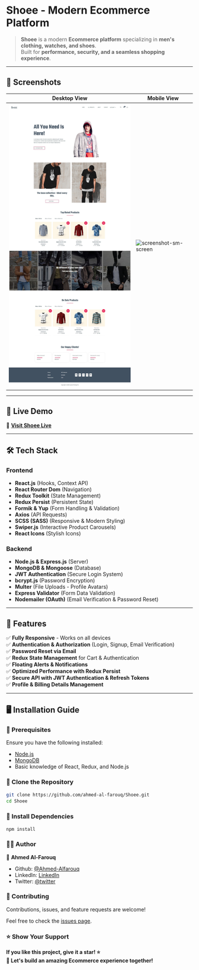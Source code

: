 # **Shoee - Modern Ecommerce Platform**

> **Shoee** is a modern **Ecommerce platform** specializing in **men's clothing, watches, and shoes**.  
> Built for **performance, security, and a seamless shopping experience**.

---

## **📸 Screenshots**
| **Desktop View** | **Mobile View** |
|-----------------|----------------|
| ![screenshot](./screenshot.jpg) | ![screenshot-sm-screen](./screenshot-sm-screen.png) |

---

## **🚀 Live Demo**
🔗 **[Visit Shoee Live](https://shoee.pages.dev)**  

---

## **🛠️ Tech Stack**
### **Frontend**
- **React.js** (Hooks, Context API)  
- **React Router Dom** (Navigation)  
- **Redux Toolkit** (State Management)  
- **Redux Persist** (Persistent State)  
- **Formik & Yup** (Form Handling & Validation)  
- **Axios** (API Requests)  
- **SCSS (SASS)** (Responsive & Modern Styling)  
- **Swiper.js** (Interactive Product Carousels)  
- **React Icons** (Stylish Icons)  

### **Backend**
- **Node.js & Express.js** (Server)  
- **MongoDB & Mongoose** (Database)  
- **JWT Authentication** (Secure Login System)  
- **bcrypt.js** (Password Encryption)  
- **Multer** (File Uploads - Profile Avatars)  
- **Express Validator** (Form Data Validation)  
- **Nodemailer (OAuth)** (Email Verification & Password Reset)  

---

## **🔧 Features**
✅ **Fully Responsive** - Works on all devices  
✅ **Authentication & Authorization** (Login, Signup, Email Verification)  
✅ **Password Reset via Email**  
✅ **Redux State Management** for Cart & Authentication  
✅ **Floating Alerts & Notifications**  
✅ **Optimized Performance with Redux Persist**  
✅ **Secure API with JWT Authentication & Refresh Tokens**  
✅ **Profile & Billing Details Management**  

---

## **🖥️ Installation Guide**
### **🔹 Prerequisites**
Ensure you have the following installed:
- [Node.js](https://nodejs.org/)  
- [MongoDB](https://www.mongodb.com/)  
- Basic knowledge of React, Redux, and Node.js  

### **🔹 Clone the Repository**
```sh
git clone https://github.com/ahmed-al-farouq/Shoee.git
cd Shoee
```
### **🔹 Install Dependencies**
```
npm install
```

### **👨‍💻 Author**

:bearded_person: **Ahmed Al-Farouq**
  - Github: [@Ahmed-Alfarouq](https://github.com/ahmed-al-farouq)
  - LinkedIn: [LinkedIn](https://www.linkedin.com/in/ahmed-al-farouq/)
  - Twitter: [@twitter](https://twitter.com/ahmed_al_farouq)

### **🤝 Contributing**

Contributions, issues, and feature requests are welcome!

Feel free to check the [issues page](../../issues/).

### **⭐ Show Your Support**

**If you like this project, give it a star! ⭐**\
**🚀 Let's build an amazing Ecommerce experience together!**


